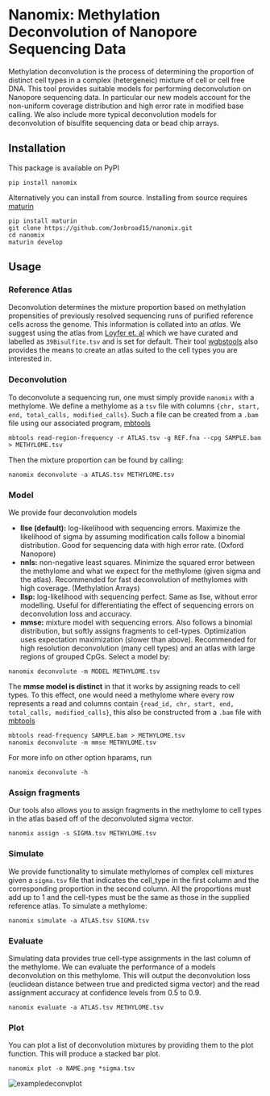 # Nanomix: Methylation Deconvolution of Nanopore Sequencing Data
Methylation deconvolution is the process of determining the proportion of distinct cell types in a complex (hetergeneic) mixture of cell or cell free DNA.
This tool provides suitable models for performing deconvolution on Nanopore sequencing data. In particular our new models account for the non-uniform coverage distribution and high error rate in modified base calling. We also include more typical deconvolution models for deconvolution of bisulfite sequencing data or bead chip arrays.


## Installation
This package is available on PyPI
```
pip install nanomix
```
Alternatively you can install from source. Installing from source requires [maturin](https://github.com/PyO3/maturin)
```
pip install maturin
git clone https://github.com/Jonbroad15/nanomix.git
cd nanomix
maturin develop
```

## Usage
### Reference Atlas
Deconvolution determines the mixture proportion based on methylation propensities of previously resolved sequencing runs of purified reference cells across the genome. This information is collated into an *atlas*. We suggest using the atlas from [Loyfer et. al](https://www.biorxiv.org/content/10.1101/2022.01.24.477547v1.full) which we have curated and labelled as `39Bisulfite.tsv` and is set for default. Their tool [wgbstools](https://github.com/nloyfer/wgbs_tools) also provides the means to create an atlas suited to the cell types you are interested in.

### Deconvolution
To deconvolute a sequencing run, one must simply provide `nanomix` with a methylome. We define a methylome as a `tsv` file with columns `{chr, start, end, total_calls, modified_calls}`. Such a file can be created from a `.bam` file using our associated program, [mbtools](https://github.com/jts/mbtools)
```
mbtools read-region-frequency -r ATLAS.tsv -g REF.fna --cpg SAMPLE.bam > METHYLOME.tsv
```
Then the mixture proportion can be found by calling:
```
nanomix deconvolute -a ATLAS.tsv METHYLOME.tsv
```

### Model
We provide four deconvolution models

- **llse (default):**   log-likelihood with sequencing errors. Maximize the likelihood of sigma
                    by assuming modification calls follow a binomial distribution. Good for sequencing data with high error
                    rate. (Oxford Nanopore)
- **nnls:**             non-negative least squares. Minimize the squared error between the methylome and what we expect for
                    the methylome (given sigma and the atlas). Recommended for fast deconvolution of methylomes with high
                    coverage. (Methylation Arrays)
- **llsp:**             log-likelihood with sequencing perfect. Same as llse, without error modelling. Useful for differentiating the
                    effect of sequencing errors on deconvolution loss and accuracy.
- **mmse:**             mixture model with sequencing errors. Also follows a binomial distribution, but softly assigns fragments
                    to cell-types. Optimization uses expectation maximization (slower than above). Recommended for high resolution
                    deconvolution (many cell types) and an atlas with large regions of grouped CpGs.
Select a model by:
```
nanomix deconvolute -m MODEL METHYLOME.tsv 
```
The **mmse model is distinct** in that it works by assigning reads to cell types. To this effect, one would need a methylome where every row represents a read and columns contain `{read_id, chr, start, end, total_calls, modified_calls}`, this also be constructed from a `.bam` file with [mbtools](https://github.com/jts/mbtools)
```
mbtools read-frequency SAMPLE.bam > METHYLOME.tsv
nanomix deconvolute -m mmse METHYLOME.tsv
```
For more info on other option hparams, run
```
nanomix deconvolute -h
```

### Assign fragments
Our tools also allows you to assign fragments in the methylome to cell types in the atlas based off of the deconvoluted sigma vector.
```
nanomix assign -s SIGMA.tsv METHYLOME.tsv 
```
### Simulate 
We provide functionality to simulate methylomes of complex cell mixtures given a `sigma.tsv` file that indicates the cell\_type in the first column and the corresponding proportion in the second column. All the proportions must add up to 1 and the cell-types must be the same as those in the supplied reference atlas. To simulate a methylome:
```
nanomix simulate -a ATLAS.tsv SIGMA.tsv
```

### Evaluate
Simulating data provides true cell-type assignments in the last column of the methylome. We can evaluate the performance of a models deconvolution on this methylome. This will output the deconvolution loss (euclidean distance between true and predicted sigma vector) and the read assignment accuracy at confidence levels from 0.5 to 0.9.
```
nanomix evaluate -a ATLAS.tsv METHYLOME.tsv
```

### Plot
You can plot a list of deconvolution mixtures by providing them to the plot function. This will produce a stacked bar plot.
```
nanomix plot -o NAME.png *sigma.tsv
```
![exampledeconvplot](Images/example_deconvolution_plot.png)




